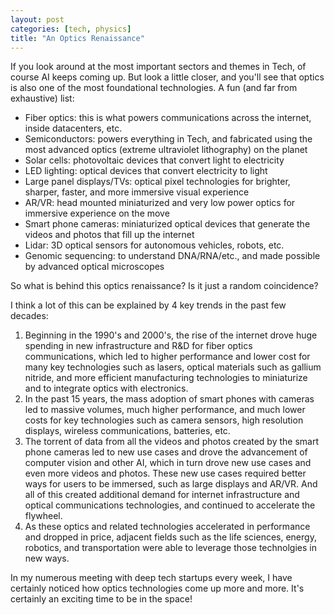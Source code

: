 ```yaml
---
layout: post
categories: [tech, physics]
title: "An Optics Renaissance"
---
```


If you look around at the most important sectors and  themes in Tech, of course AI keeps coming up. But look a little closer, and you'll see that optics is also one of the most foundational technologies.  A fun (and far from exhaustive) list:

- Fiber optics: this is what powers communications across the internet, inside datacenters, etc.
- Semiconductors: powers everything in Tech, and fabricated using the most advanced optics (extreme ultraviolet lithography) on the planet
- Solar cells: photovoltaic devices that convert light to electricity
- LED lighting: optical devices that convert electricity to light
- Large panel displays/TVs: optical pixel technologies for brighter, sharper, faster, and more immersive visual experience
- AR/VR: head mounted miniaturized and very low power optics for immersive experience on the move
- Smart phone cameras: miniaturized optical devices that generate the videos and photos that fill up the internet
- Lidar: 3D optical sensors for autonomous vehicles, robots, etc.
- Genomic sequencing: to understand DNA/RNA/etc., and made possible by advanced optical microscopes

So what is behind this optics renaissance? Is it just a random coincidence?

I think a lot of this can be explained by 4 key trends in the past few decades:

1. Beginning in the 1990's and 2000's, the rise of the internet drove huge spending in new infrastructure and R&D for fiber optics communications, which led to higher performance and lower cost for many key technologies such as lasers,  optical materials such as gallium nitride, and more efficient manufacturing technologies to miniaturize and to integrate optics with electronics.
2. In the past 15 years, the mass adoption of smart phones with cameras led to massive volumes, much higher performance, and much lower costs for key technologies such as camera sensors, high resolution displays, wireless communications, batteries, etc.
3. The torrent of data from all the videos and photos created by the smart phone cameras led to new use cases and drove the advancement of computer vision and other AI, which in turn drove new use cases and even more videos and photos. These new use cases required better ways for users to be immersed, such as large displays and AR/VR. And all of this created additional demand for internet infrastructure and optical communications technologies, and continued to accelerate the flywheel.
4. As these optics and related technologies accelerated in performance and dropped in price, adjacent fields such as the life sciences, energy, robotics, and transportation were able to leverage those technolgies in new ways.

In my numerous meeting with deep tech startups every week, I have certainly noticed how optics technologies come up more and more. It's certainly an exciting time to be in the space!
